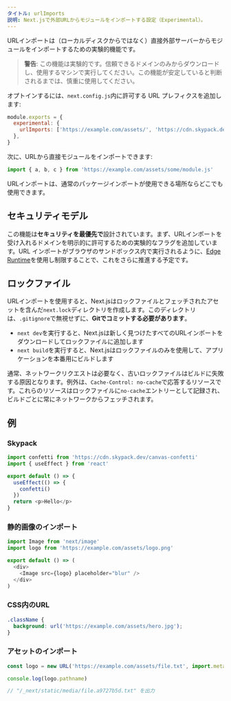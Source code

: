 ```yaml
---
タイトル: urlImports
説明: Next.jsで外部URLからモジュールをインポートする設定（Experimental）。
---
```


URLインポートは（ローカルディスクからではなく）直接外部サーバーからモジュールをインポートするための実験的機能です。

> **警告**: この機能は実験的です。信頼できるドメインのみからダウンロードし、使用するマシンで実行してください。この機能が安定していると判断されるまでは、慎重に使用してください。

オプトインするには、`next.config.js`内に許可する URL プレフィクスを追加します:

```js title="next.config.js"
module.exports = {
  experimental: {
    urlImports: ['https://example.com/assets/', 'https://cdn.skypack.dev'],
  },
}
```

次に、URLから直接モジュールをインポートできます:

```js
import { a, b, c } from 'https://example.com/assets/some/module.js'
```

URLインポートは、通常のパッケージインポートが使用できる場所ならどこでも使用できます。

## セキュリティモデル

この機能は**セキュリティを最優先で**設計されています。まず、URLインポートを受け入れるドメインを明示的に許可するための実験的なフラグを追加しています。URL インポートがブラウザのサンドボックス内で実行されるように、[Edge Runtime](/docs/app-router/api-reference/edge)を使用し制限することで、これをさらに推進する予定です。

## ロックファイル

URLインポートを使用すると、Next.jsはロックファイルとフェッチされたアセットを含んだ`next.lock`ディレクトリを作成します。このディレクトリは、`.gitignore`で無視せずに、**Gitでコミットする必要があります**。

- `next dev`を実行すると、Next.jsは新しく見つけたすべてのURLインポートをダウンロードしてロックファイルに追加します
- `next build`を実行すると、Next.jsはロックファイルのみを使用して、アプリケーションを本番用にビルドします

通常、ネットワークリクエストは必要なく、古いロックファイルはビルドに失敗する原因となります。例外は、`Cache-Control: no-cache`で応答するリソースです。これらのリソースはロックファイルに`no-cache`エントリーとして記録され、ビルドごとに常にネットワークからフェッチされます。

## 例

### Skypack

```js
import confetti from 'https://cdn.skypack.dev/canvas-confetti'
import { useEffect } from 'react'

export default () => {
  useEffect(() => {
    confetti()
  })
  return <p>Hello</p>
}
```

### 静的画像のインポート

```js
import Image from 'next/image'
import logo from 'https://example.com/assets/logo.png'

export default () => (
  <div>
    <Image src={logo} placeholder="blur" />
  </div>
)
```

### CSS内のURL

```css
.className {
  background: url('https://example.com/assets/hero.jpg');
}
```

### アセットのインポート

```js
const logo = new URL('https://example.com/assets/file.txt', import.meta.url)

console.log(logo.pathname)

// "/_next/static/media/file.a9727b5d.txt" を出力
```
